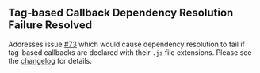 <!--
template: articlepage
title: Trio v1.0.0-rc.3
appendToTarget: true
category: releases
tag: v1.0.0-rc.3
articleTitle: Trio v1.0.0-rc.3 (IKIGAI)
activeHeaderItem: 3
-->
## Tag-based Callback Dependency Resolution Failure Resolved

Addresses issue <a target="_blank" href="https://github.com/4awpawz/trio/issues/73">#73</a> which would cause dependency resolution to fail if tag-based callbacks are declared with their `.js` file extensions. Please see the <a target="_blank" href="https://github.com/4awpawz/trio/tree/master#v100-rc3-ikigai">changelog</a> for details.
<!-- end -->

